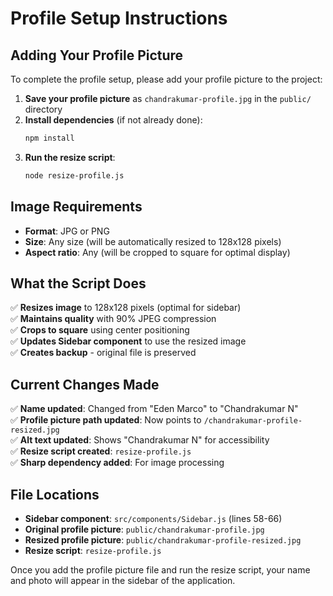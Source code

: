 # Profile Setup Instructions

## Adding Your Profile Picture

To complete the profile setup, please add your profile picture to the project:

1. **Save your profile picture** as `chandrakumar-profile.jpg` in the `public/` directory
2. **Install dependencies** (if not already done):
   ```bash
   npm install
   ```
3. **Run the resize script**:
   ```bash
   node resize-profile.js
   ```

## Image Requirements

- **Format**: JPG or PNG
- **Size**: Any size (will be automatically resized to 128x128 pixels)
- **Aspect ratio**: Any (will be cropped to square for optimal display)

## What the Script Does

✅ **Resizes image** to 128x128 pixels (optimal for sidebar)  
✅ **Maintains quality** with 90% JPEG compression  
✅ **Crops to square** using center positioning  
✅ **Updates Sidebar component** to use the resized image  
✅ **Creates backup** - original file is preserved  

## Current Changes Made

✅ **Name updated**: Changed from "Eden Marco" to "Chandrakumar N"  
✅ **Profile picture path updated**: Now points to `/chandrakumar-profile-resized.jpg`  
✅ **Alt text updated**: Shows "Chandrakumar N" for accessibility  
✅ **Resize script created**: `resize-profile.js`  
✅ **Sharp dependency added**: For image processing  

## File Locations

- **Sidebar component**: `src/components/Sidebar.js` (lines 58-66)
- **Original profile picture**: `public/chandrakumar-profile.jpg`
- **Resized profile picture**: `public/chandrakumar-profile-resized.jpg`
- **Resize script**: `resize-profile.js`

Once you add the profile picture file and run the resize script, your name and photo will appear in the sidebar of the application. 